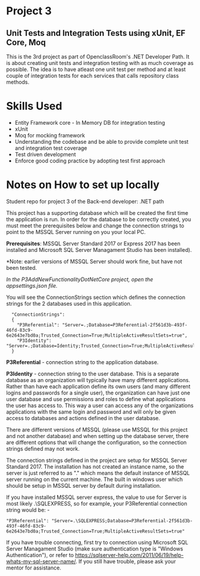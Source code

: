 # Project 3 
## Unit Tests and Integration Tests using xUnit, EF Core, Moq

This is the 3rd project as part of OpenclassRoom's .NET Developer Path. It is about creating unit tests and integration testing with as much coverage as possible. The idea is to have atleast one unit test per method and at least couple of integration tests for each services that calls repository class methods.

# Skills Used
* Entity Framework core - In Memory DB for integration testing
* xUnit
* Moq for mocking framework
* Understanding the codebase and be able to provide complete unit test and integration test coverage
* Test driven development
* Enforce good coding practice by adopting test first approach

# Notes on How to set up locally

Student repo for project 3 of the Back-end developer: .NET path

This project has a supporting database which will be created the first time the application is run. In order for the database to be correctly
created, you must meet the prerequisites below and change the connection strings to point to the MSSQL Server running on you your local PC.

**Prerequisites**: MSSQL Server Standard 2017 or Express 2017 has been installed and Microsoft SQL Server Managament Studio has been installed).

*Note: earlier versions of MSSQL Server should work fine, but have not been tested.

*In the P3AddNewFunctionalityDotNetCore project, open the appsettings.json file.*

You will see the ConnectionStrings section which defines the connection strings for the 2 databases used in this application.


      "ConnectionStrings":
      {
        "P3Referential": "Server=.;Database=P3Referential-2f561d3b-493f-46fd-83c9-6e2643e7bd0a;Trusted_Connection=True;MultipleActiveResultSets=true",
        "P3Identity": "Server=.;Database=Identity;Trusted_Connection=True;MultipleActiveResultSets=true"
      }
  

**P3Referential** - connection string to the application database.

**P3Identity** - connection string to the user database. This is a separate database as an organization will typically have many different applications. Rather
than have each application define its own users (and many different logins and passwords for a single user), the organization can have just one user database and use permissions and roles to define what applications the 
user has access to. This way a user can access any of the organizations applications with the same login and password and will only be given access to databases and actions defined in the user database.

There are different versions of MSSQL (please use MSSQL for this project and not another database) and when setting up the database server, there are different options that will change the configuration, so the connection strings defined may not work.

The connection strings defined in the project are setup for MSSQL Server Standard 2017. The installation has not created an instance name, so the server is just referred to as "." which means the default instance of MSSQL server
running on the current machine. The built in windows user which should be setup in MSSQL server by default during installation.

If you have installed MSSQL server express, the value to use for Server is most likely .\SQLEXPRESS, so for example, your P3Referential connection string would be: -

    "P3Referential": "Server=.\SQLEXPRESS;Database=P3Referential-2f561d3b-493f-46fd-83c9-6e2643e7bd0a;Trusted_Connection=True;MultipleActiveResultSets=true"
	
If you have trouble connecting, first try to connection using Microsoft SQL Server Managament Studio (make sure authentication type  is "Windows Authentication"), or refer to https://sqlserver-help.com/2011/06/19/help-whats-my-sql-server-name/.
If you still have trouble, please ask your mentor for assistance.
